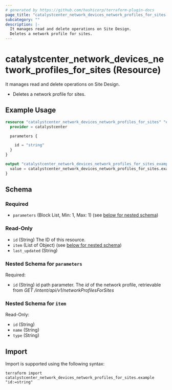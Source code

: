 ```yaml
---
# generated by https://github.com/hashicorp/terraform-plugin-docs
page_title: "catalystcenter_network_devices_network_profiles_for_sites Resource - terraform-provider-catalystcenter"
subcategory: ""
description: |-
  It manages read and delete operations on Site Design.
  Deletes a network profile for sites.
---
```


# catalystcenter_network_devices_network_profiles_for_sites (Resource)

It manages read and delete operations on Site Design.

- Deletes a network profile for sites.

## Example Usage

```terraform
resource "catalystcenter_network_devices_network_profiles_for_sites" "example" {
  provider = catalystcenter

  parameters {

    id = "string"
  }
}

output "catalystcenter_network_devices_network_profiles_for_sites_example" {
  value = catalystcenter_network_devices_network_profiles_for_sites.example
}
```

<!-- schema generated by tfplugindocs -->
## Schema

### Required

- `parameters` (Block List, Min: 1, Max: 1) (see [below for nested schema](#nestedblock--parameters))

### Read-Only

- `id` (String) The ID of this resource.
- `item` (List of Object) (see [below for nested schema](#nestedatt--item))
- `last_updated` (String)

<a id="nestedblock--parameters"></a>
### Nested Schema for `parameters`

Required:

- `id` (String) id path parameter. The *id* of the network profile, retrievable from *GET /intent/api/v1/networkProfilesForSites*


<a id="nestedatt--item"></a>
### Nested Schema for `item`

Read-Only:

- `id` (String)
- `name` (String)
- `type` (String)

## Import

Import is supported using the following syntax:

```shell
terraform import catalystcenter_network_devices_network_profiles_for_sites.example "id:=string"
```
